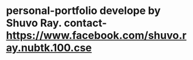 # personal-portfolio develope by Shuvo Ray. contact- https://www.facebook.com/shuvo.ray.nubtk.100.cse
